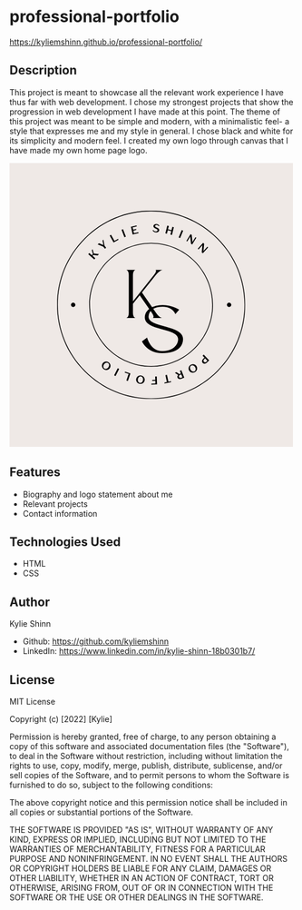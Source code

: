 # professional-portfolio

https://kyliemshinn.github.io/professional-portfolio/

## Description

This project is meant to showcase all the relevant work experience I have thus far with web development. I chose my strongest projects that show the progression in web development I have made at this point. The theme of this project was meant to be simple and modern, with a minimalistic feel- a style that expresses me and my style in general. I chose black and white for its simplicity and modern feel. I created my own logo through canvas that I have made my own home page logo. 

![KS LOGO](./assets/ks-work-logo.png)

## Features

* Biography and logo statement about me
* Relevant projects
* Contact information


## Technologies Used

* HTML
* CSS 

## Author

Kylie Shinn

* Github: https://github.com/kyliemshinn
* LinkedIn: https://www.linkedin.com/in/kylie-shinn-18b0301b7/

## License

MIT License

Copyright (c) [2022] [Kylie]

Permission is hereby granted, free of charge, to any person obtaining a copy of this software and associated documentation files (the "Software"), to deal in the Software without restriction, including without limitation the rights to use, copy, modify, merge, publish, distribute, sublicense, and/or sell copies of the Software, and to permit persons to whom the Software is furnished to do so, subject to the following conditions:

The above copyright notice and this permission notice shall be included in all copies or substantial portions of the Software.

THE SOFTWARE IS PROVIDED "AS IS", WITHOUT WARRANTY OF ANY KIND, EXPRESS OR IMPLIED, INCLUDING BUT NOT LIMITED TO THE WARRANTIES OF MERCHANTABILITY, FITNESS FOR A PARTICULAR PURPOSE AND NONINFRINGEMENT. IN NO EVENT SHALL THE AUTHORS OR COPYRIGHT HOLDERS BE LIABLE FOR ANY CLAIM, DAMAGES OR OTHER LIABILITY, WHETHER IN AN ACTION OF CONTRACT, TORT OR OTHERWISE, ARISING FROM, OUT OF OR IN CONNECTION WITH THE SOFTWARE OR THE USE OR OTHER DEALINGS IN THE SOFTWARE.